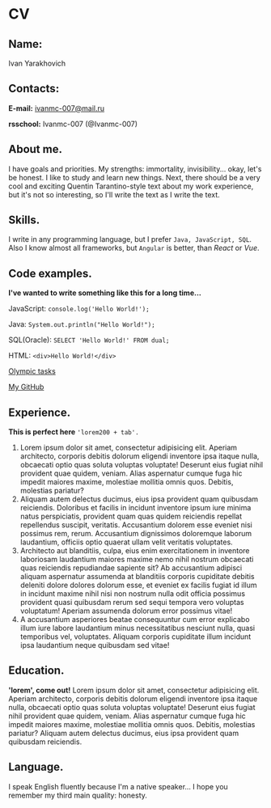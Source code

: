 # CV

## Name: 
Ivan Yarakhovich

## Contacts:

**E-mail:** ivanmc-007@mail.ru

**rsschool:** Ivanmc-007 (@Ivanmc-007)

## About me. 
I have goals and priorities. My strengths: immortality, invisibility... okay, let's be honest. I like to study and learn new things. Next, there should be a very cool and exciting Quentin Tarantino-style text about my work experience, but it's not so interesting, so I'll write the text as I write the text.

## Skills.
I write in any programming language, but I prefer `Java, JavaScript, SQL`. Also I know almost all frameworks, but `Angular` is better, than *React* or *Vue*.

## Code examples. 
**I've wanted to write something like this for a long time...**

JavaScript: ```console.log('Hello World!');```

Java: ```System.out.println("Hello World!");```

SQL(Oracle): ```SELECT 'Hello World!' FROM dual;```

HTML: ```<div>Hello World!</div>```

[Olympic tasks](https://acmp.ru/?main=user&id=240535)

[My GitHub](https://github.com/Ivanmc-007)

## Experience. 
**This is perfect here** ```'lorem200 + tab'.```
1. Lorem ipsum dolor sit amet, consectetur adipisicing elit. Aperiam architecto, corporis debitis dolorum eligendi inventore ipsa itaque nulla, obcaecati optio quas soluta voluptas voluptate! Deserunt eius fugiat nihil provident quae quidem, veniam. Alias aspernatur cumque fuga hic impedit maiores maxime, molestiae mollitia omnis quos. Debitis, molestias pariatur?
2. Aliquam autem delectus ducimus, eius ipsa provident quam quibusdam reiciendis. Doloribus et facilis in incidunt inventore ipsum iure minima natus perspiciatis, provident quam quas quidem reiciendis repellat repellendus suscipit, veritatis. Accusantium dolorem esse eveniet nisi possimus rem, rerum. Accusantium dignissimos doloremque laborum laudantium, officiis optio quaerat ullam velit veritatis voluptates. 
3. Architecto aut blanditiis, culpa, eius enim exercitationem in inventore laboriosam laudantium maiores maxime nemo nihil nostrum obcaecati quas reiciendis repudiandae sapiente sit? Ab accusantium adipisci aliquam aspernatur assumenda at blanditiis corporis cupiditate debitis deleniti dolore dolores dolorum esse, et eveniet ex facilis fugiat id illum in incidunt maxime nihil nisi non nostrum nulla odit officia possimus provident quasi quibusdam rerum sed sequi tempora vero voluptas voluptatum! Aperiam assumenda dolorum error possimus vitae! 
4. A accusantium asperiores beatae consequuntur cum error explicabo illum iure labore laudantium minus necessitatibus nesciunt nulla, quasi temporibus vel, voluptates. Aliquam corporis cupiditate illum incidunt ipsa laudantium neque quibusdam sed vitae!

## Education.
**'lorem', come out!**
Lorem ipsum dolor sit amet, consectetur adipisicing elit. Aperiam architecto, corporis debitis dolorum eligendi inventore ipsa itaque nulla, obcaecati optio quas soluta voluptas voluptate! Deserunt eius fugiat nihil provident quae quidem, veniam. Alias aspernatur cumque fuga hic impedit maiores maxime, molestiae mollitia omnis quos. Debitis, molestias pariatur? Aliquam autem delectus ducimus, eius ipsa provident quam quibusdam reiciendis.

## Language.
I speak English fluently because I'm a native speaker... I hope you remember my third main quality: honesty.
